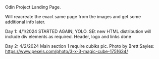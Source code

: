 Odin Project Landing Page.

Will reacreate the exact same page from the images and get some additional info later.

Day 1: 4/1/2024
STARTED AGAIN, YOLO.
SEt new HTML distribution will include div elements as required.
Header, logo and links done

Day 2: 4/2/2024
Main section 1 require cubiks pic.
Photo by Brett Sayles: https://www.pexels.com/photo/3-x-3-magic-cube-1751634/

